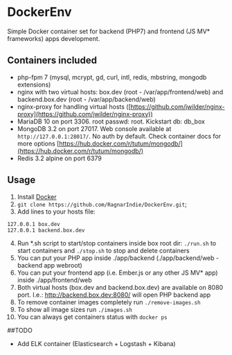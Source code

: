 # DockerEnv
Simple Docker container set for backend (PHP7) and frontend (JS MV* frameworks) apps development. 

## Containers included
* php-fpm 7 (mysql, mcrypt, gd, curl, intl, redis, mbstring, mongodb extensions)
* nginx with two virtual hosts: box.dev (root - /var/app/frontend/web) and backend.box.dev (root - /var/app/backend/web)
* nginx-proxy for handling virtual hosts ([https://github.com/jwilder/nginx-proxy](https://github.com/jwilder/nginx-proxy))
* MariaDB 10 on port 3306. root passwd: root. Kickstart db: db_box
* MongoDB 3.2 on port 27017. Web console available at `http://127.0.0.1:28017/`. No auth by default. Check container docs for more options [https://hub.docker.com/r/tutum/mongodb/](https://hub.docker.com/r/tutum/mongodb/)
* Redis 3.2 alpine on port 6379

## Usage
1. Install [Docker](https://www.docker.com/products/overview)
2. `git clone https://github.com/RagnarIndie/DockerEnv.git`;
3. Add lines to your hosts file: 
```
127.0.0.1 box.dev
127.0.0.1 backend.box.dev
```
4. Run *.sh script to start/stop containers inside box root dir:
`./run.sh` to start containers and
`./stop.sh` to stop and delete containers
5. You can put your PHP app inside ./app/backend (./app/backend/web - backend app webroot)
6. You can put your frontend app (i.e. Ember.js or any other JS MV* app) inside ./app/frontend/web
7. Both virtual hosts (box.dev and backend.box.dev) are available on 8080 port. I.e.: http://backend.box.dev:8080/ will open PHP backend app
8. To remove container images completely run `./remove-images.sh`
9. To show all image sizes run `./images.sh`
10. You can always get containers status with `docker ps`

##TODO
* Add ELK container (Elasticsearch + Logstash + Kibana)
